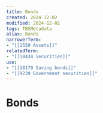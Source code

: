 ```yaml
---
title: Bonds
created: 2024-12-02
modified: 2024-12-02
tags: TBSMetadata
alias: Bonds
narrowerTerm:
- "[[1550 Assets]]"
relatedTerm:
- "[[18434 Securities]]"
use:
- "[[18170 Saving bonds]]"
- "[[9239 Government securities]]"
---
```

# Bonds
